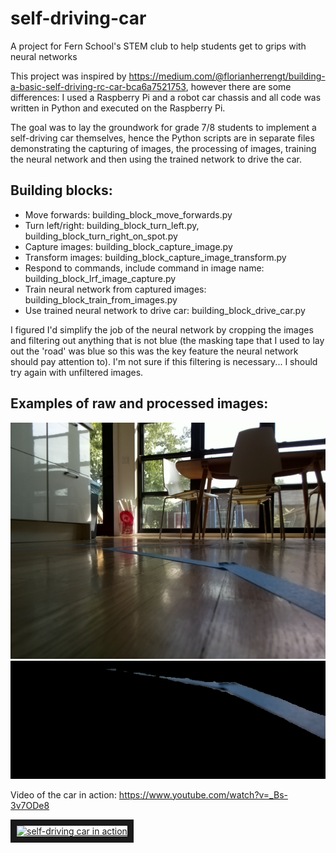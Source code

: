 # self-driving-car
A project for Fern School's STEM club to help students get to grips with neural networks

This project was inspired by https://medium.com/@florianherrengt/building-a-basic-self-driving-rc-car-bca6a7521753, 
however there are some differences: I used a Raspberry Pi and a robot car chassis and all code was written in Python and executed
on the Raspberry Pi.

The goal was to lay the groundwork for grade 7/8 students to implement a self-driving car themselves, hence the Python scripts
are in separate files demonstrating the capturing of images, the processing of images, training the neural network and then using
the trained network to drive the car.

## Building blocks:

* Move forwards: building_block_move_forwards.py
* Turn left/right: building_block_turn_left.py, building_block_turn_right_on_spot.py
* Capture images: building_block_capture_image.py
* Transform images: building_block_capture_image_transform.py
* Respond to commands, include command in image name: building_block_lrf_image_capture.py
* Train neural network from captured images: building_block_train_from_images.py
* Use trained neural network to drive car: building_block_drive_car.py

I figured I'd simplify the job of the neural network by cropping the images and filtering out anything that is not blue (the masking tape that I used to lay out the 'road' was blue so this was the key feature the neural network should pay attention to). I'm not sure if this filtering is necessary... I should try again with unfiltered images.

## Examples of raw and processed images:

![Raw image](/sample_images/training_image_raw_forward_1503842519000.png?raw=true "Raw image")
![Processed image](/sample_images/training_image_processed_forward_1503842519000.png?raw=true "Processed image")

Video of the car in action: https://www.youtube.com/watch?v=_Bs-3v7ODe8

<a href="http://www.youtube.com/watch?feature=player_embedded&v=_Bs-3v7ODe8" target="_blank"><img src="http://img.youtube.com/vi/_Bs-3v7ODe8/0.jpg" 
alt="self-driving car in action" width="240" height="180" border="10" /></a>
